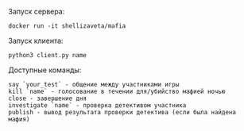Запуск сервера:
```
docker run -it shellizaveta/mafia
```
Запуск клиента:
```
python3 client.py name
```

Доступные команды:
```
say `your_test` - общение между участниками игры
kill `name` - голосование в течении для/убийство мафией ночью
close - завершение дня
investigate `name` - проверка детективом участника
publish - вывод результата проверки детектива (если была найдена мафия)
```
